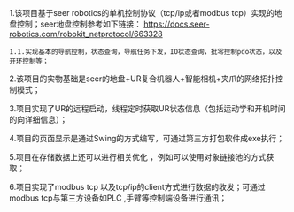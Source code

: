 1.该项目基于seer robotics的单机控制协议（tcp/ip或者modbus tcp）实现的地盘控制；seer地盘控制参考如下链接：
  https://docs.seer-robotics.com/robokit_netprotocol/663328
    
    1.1.实现基本的导航控制，状态查询，导航任务下发，IO状态查询，批零控制pdo状态，以及开环控制等；

2.该项目的实物基础是seer的地盘+UR复合机器人+智能相机+夹爪的网络拓扑控制模式；

3.项目实现了UR的远程启动，线程定时获取UR状态信息（包括运动学和开机时间的向详细信息）；

4.项目的页面显示是通过Swing的方式编写，可通过第三方打包软件成exe执行；

5.项目在存储数据上还可以进行相关优化 ，例如可以使用对象链接池的方式获取；

6.项目实现了modbus tcp 以及tcp/ip的client方式进行数据的收发；可通过modbus tcp与第三方设备如PLC ,手臂等控制端设备进行通讯；
